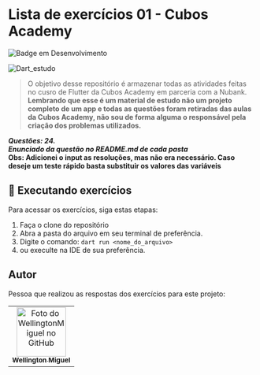 # Lista de exercícios 01 - Cubos Academy 

![Badge em Desenvolvimento](http://img.shields.io/static/v1?label=STATUS&message=COMPLETE&color=GREEN&style=for-the-badge)

![Dart_estudo](https://img.shields.io/badge/Dart-0175C2?style=for-the-badge&logo=dart&logoColor=white)

> O objetivo desse repositório é armazenar todas as atividades feitas no cusro de Flutter da Cubos Academy em parceria com a Nubank. **Lembrando que esse é um material de estudo não um projeto completo de um app e todas as questões foram retiradas das aulas da Cubos Academy, não sou de forma alguma o responsável pela criação dos problemas utilizados.**


**_Questões: 24._**    
**_Enunciado da questão no README.md de cada pasta_**       
**Obs: Adicionei o input as resoluções, mas não era necessário. Caso deseje um teste rápido basta substituir os valores das variáveis**   

## 🚀 Executando exercícios

Para acessar os exercícios, siga estas etapas:

1. Faça o clone do repositório
2. Abra a pasta do arquivo em seu terminal de preferência.
3. Digite o comando:
`dart run <nome_do_arquivo>`
4. ou execulte na IDE de sua preferência.


## Autor 
Pessoa que realizou as respostas dos exercícios para este projeto:

<table>
  <tr>
    <td align="center">
      <a href="#">
        <img src="https://i.ibb.co/BfDNfjx/foto-wellington.png" width="100px;" alt="Foto do WellingtonMiguel no GitHub"/><br>
        <sub>
          <b>Wellington Miguel</b>
        </sub>
      </a>
    </td>
  </tr>
    </table>

